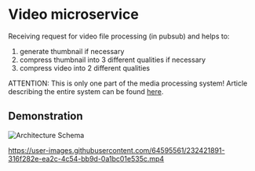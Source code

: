 # Video microservice

Receiving request for video file processing (in pubsub) and helps to:

1. generate thumbnail if necessary
2. compress thumbnail into 3 different qualities if necessary
3. compress video into 2 different qualities

ATTENTION: This is only one part of the media processing system! Article describing the entire system can be found [here](https://dmitry-barabash.medium.com/photo-and-video-compression-pipeline-in-modern-web-applications-921fa2988628).

## Demonstration

![Architecture Schema](https://miro.medium.com/v2/resize:fit:1400/format:webp/1*LageXJCBgNoeCWhf82jhSw.jpeg)

https://user-images.githubusercontent.com/64595561/232421891-316f282e-ea2c-4c54-bb9d-0a1bc01e535c.mp4
